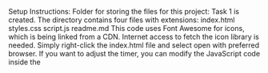  Setup Instructions:
 Folder for storing the files for this project: Task 1 is created. The directory contains four files with extensions:
 index.html
 styles.css
 script.js
 readme.md
 This code uses Font Awesome for icons, which is being linked from a CDN. Internet access to fetch the icon library is needed.
 Simply right-click the index.html file and select open with preferred browser.
 If you want to adjust the timer, you can modify the JavaScript code inside the <script> tags

 Technology Choices and Rationale:
 HTML:
 It is used to structure the content of the page.
 CSS:
 CSS is used for styling the webpage.
 JavaScript:
 JavaScript is used to provide functionality to the page, including the timer logic.
Font Awesome: 
It gives access to vector-based icons, ensuring high-quality and scalable graphics.
CSS Flexbox: 
It simplifies the layout and ensures responsiveness across devices.
CSS Animations:
It makes the user interface more interactive.

Known Limitations:
Cross-Browser Compatibility:
The project uses CSS Flexbox, CSS Animations, and other modern web technologies that are supported by most browsers but may not be fully compatible with older versions, particularly Internet Explorer and older versions of Safari.
Performance Issue with Multiple Cards:
As the number of draggable cards or animated elements increases, the performance of the page may degrade, especially on lower-end devices or browsers.
Error Handling:
The current code doesn't include any error handling for failure to load.

Future Improvements:
Enhanced Timer Features : Pause, Reset, and Custom Time
Adding Details in the Card
Error Handling

Overview of the working of the html, css and js file:
 Here's how the elements will work. The card in the middle will be draggable up or down using mouse actions. It contains a right panel which has different icons.The  Icon Source I used in this project is Font Awesome.The gradient background from the image was incorporated using a linear gradient in CSS. As we can see in the Front end there is a smooth transition of background color. The card in the center, which appears semi-transparent, was made draggable vertically. The right panel includes list of icons and a timer, as per the design. The blinking icon was animated using CSS keyframes and javascript function updateTimer(). We can drag any card up or down independently by clicking and moving the mouse. To implement vertically draggable cards where the cards "roll" behind each other and the main card remains visible at the front, we can achieve this by managing the z-index and transform properties of the cards. The cards will cycle through positions as we drag them up or down. Each card is given a default position with transform and z-index values to create the appearance of a main card and two adjacent cards above and below. It detects vertical dragging with the mousemove event. If dragged upwards (offsetY < -100), the cards roll up. If dragged downwards (offsetY > 100), the cards roll down. Cards are rearranged in the cards array using shift and push for upward movement, and pop and unshift for downward movement. The updateCardPositions function updates the CSS styles of the cards to reflect their new positions. The transition property in CSS ensures smooth animations when the cards move and change positions.

To prevent the content of the rear cards from interfering with the content of the card in front:
Hide Rear Cards: Use opacity to dim or hide rear cards while ensuring only the front card is fully visible.
Adjust Pointer Events: Set pointer-events: none for rear cards to disable interactions with them.
opacity adjustment to 0.5 was made for the nth-child.
Rear cards have pointer-events: none to disable mouse or keyboard interactions.
Only the front card retains pointer-events: auto.

JavaScript Uses updateCardPositions to compute card positions, scale, z-index, and visibility.
To make only three cards visible at any given time while keeping the others hidden, we can adjust the CSS and JavaScript. Cards outside the visible range will have their opacity set to 0 and pointer-events disabled. This ensures a clean interface where only the active card and its immediate neighbors are visible.
Only three cards (visible-top, visible-center, and visible-bottom) are visible at any time.
Other cards are hidden with opacity: 0. Specifically, we need to ensure that the cards are initially positioned correctly and that the classes (visible-top, visible-center, and visible-bottom) are applied properly when the page loads. The updateCardPositions function ensures that only three cards are visible (top, center, and bottom).
visible-center: Full visibility for the current center card.
visible-top: Partially visible for the top card, moved up slightly.
visible-bottom: Partially visible for the bottom card, moved down slightly.
The cards use smooth transitions (transform, z-index, opacity) to ensure the rolling effect is fluid.

To place the panel containing the timer on the right side of the screen, we can use CSS Flexbox or CSS Grid for layout management. In this code, Flexbox is used for simplicity, ensuring the card area and the timer panel are displayed side by side. The timer panel will be placed on the right side of the screen, while the cards (with the circle and divs) will remain on the left.
To display the cards right at the center of the screen while keeping the timer panel on the right, we can adjust the layout by centering the .cards container using Flexbox within the .container. The timer panel will remain on the right side, and the cards will be centered.
Variables: seconds and minutes are used to keep track of the time.
startTimer() function: This function starts the timer and updates every second using setInterval(). When seconds reaches 60, it resets and increments the minutes.
Timer Display: The timer is updated every second in the timerDisplay div, and it is formatted as mm:ss (e.g., 00:01, 01:10).
window.onload = startTimer;: This ensures that the timer starts automatically as soon as the page is loaded.
setInterval(): This JavaScript function is used to update the timer every 1000 milliseconds (1 second).